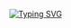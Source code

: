 [![Typing SVG](https://readme-typing-svg.herokuapp.com?color=0490F7&lines=Hi+%22%F0%9F%91%8B%22%2C+I+am+Sourav;A+Full-Stack+Web+Developer+Enthusiast)](https://git.io/typing-svg)
